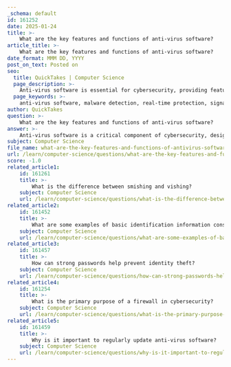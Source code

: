 ```yaml
---
_schema: default
id: 161252
date: 2025-01-24
title: >-
    What are the key features and functions of anti-virus software?
article_title: >-
    What are the key features and functions of anti-virus software?
date_format: MMM DD, YYYY
post_on_text: Posted on
seo:
  title: QuickTakes | Computer Science
  page_description: >-
    Anti-virus software is essential for cybersecurity, providing features like malware detection, real-time protection, and regular updates to defend against diverse threats like viruses and spyware.
  page_keywords: >-
    anti-virus software, malware detection, real-time protection, signature-based detection, heuristic analysis, quarantine, email protection, web protection, system security, threat database updates
author: QuickTakes
question: >-
    What are the key features and functions of anti-virus software?
answer: >-
    Anti-virus software is a critical component of cybersecurity, designed to protect computers and networks from various forms of malware, including viruses, worms, Trojans, spyware, and more. Here are the key features and functions of anti-virus software:\n\n### Key Features and Functions\n\n1. **Malware Detection and Removal**: \n   - The primary function of anti-virus software is to identify and eliminate malicious software. This includes a wide range of threats such as viruses, worms, Trojans, and spyware that can compromise system stability and security.\n\n2. **Signature-Based Detection**: \n   - Anti-virus programs maintain a database of known malware signatures. When a file is scanned, the software compares it against this database to identify any known threats. This method is effective for detecting established malware.\n\n3. **Heuristic Analysis**: \n   - In addition to signature-based detection, anti-virus software employs heuristic techniques to identify new or unknown malware. This involves analyzing the behavior of programs and identifying suspicious activities that may indicate the presence of a virus.\n\n4. **Real-Time Protection**: \n   - Continuous monitoring of system activities is a crucial feature of anti-virus software. This real-time protection ensures immediate detection and response to potential threats, safeguarding user data and system integrity.\n\n5. **Regular Updates**: \n   - To combat the evolving landscape of malware, anti-virus software requires frequent updates to its threat database. Regular updates ensure that the software can recognize and mitigate the latest threats, keeping the system secure against new vulnerabilities.\n\n6. **Quarantine and Deletion**: \n   - Upon detecting malware, anti-virus software typically either deletes the malicious files or places them in quarantine. Quarantine isolates the infected files to prevent them from causing further harm while allowing users to review them.\n\n7. **Email and Web Protection**: \n   - Many anti-virus solutions include features that scan incoming emails and web traffic for malicious content. This helps to prevent phishing attacks and the download of harmful files, enhancing overall security.\n\n8. **Additional Security Features**: \n   - Some anti-virus programs come with additional features such as firewall protection, phishing protection, and identity theft protection, providing a more comprehensive security solution.\n\n### Conclusion\n\nIn summary, anti-virus software plays a vital role in maintaining the security and integrity of computer systems. By employing various detection methods, providing real-time protection, and ensuring regular updates, it helps protect users from the ever-evolving threats posed by malware and cybercriminals. When selecting anti-virus software, it is essential to consider its effectiveness, impact on system performance, ease of use, and any additional features that may enhance security.
subject: Computer Science
file_name: what-are-the-key-features-and-functions-of-antivirus-software.md
url: /learn/computer-science/questions/what-are-the-key-features-and-functions-of-antivirus-software
score: -1.0
related_article1:
    id: 161261
    title: >-
        What is the difference between smishing and vishing?
    subject: Computer Science
    url: /learn/computer-science/questions/what-is-the-difference-between-smishing-and-vishing
related_article2:
    id: 161452
    title: >-
        What are some examples of basic identification information considered as personal data?
    subject: Computer Science
    url: /learn/computer-science/questions/what-are-some-examples-of-basic-identification-information-considered-as-personal-data
related_article3:
    id: 161457
    title: >-
        How can strong passwords help prevent identity theft?
    subject: Computer Science
    url: /learn/computer-science/questions/how-can-strong-passwords-help-prevent-identity-theft
related_article4:
    id: 161254
    title: >-
        What is the primary purpose of a firewall in cybersecurity?
    subject: Computer Science
    url: /learn/computer-science/questions/what-is-the-primary-purpose-of-a-firewall-in-cybersecurity
related_article5:
    id: 161459
    title: >-
        Why is it important to regularly update anti-virus software?
    subject: Computer Science
    url: /learn/computer-science/questions/why-is-it-important-to-regularly-update-antivirus-software
---
```


&nbsp;